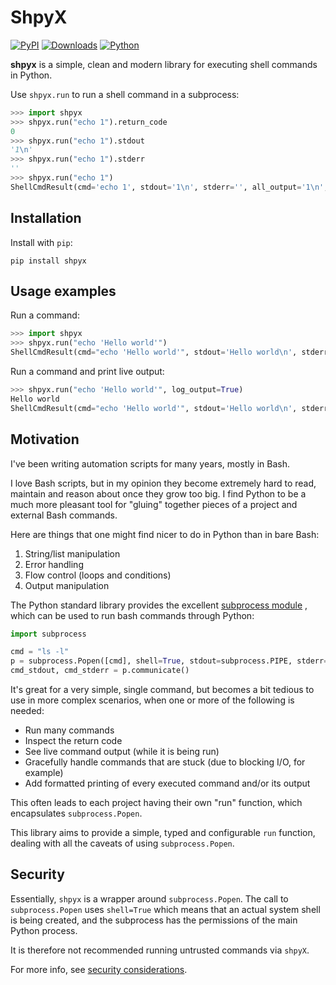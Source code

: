 # ShpyX

[![PyPI](https://img.shields.io/pypi/v/shpyx?logo=pypi&logoColor=white&style=for-the-badge)](https://pypi.org/project/shpyx/)
[![Downloads](https://img.shields.io/pypi/dm/shpyx?logo=pypi&logoColor=white&style=for-the-badge)](https://pypi.org/project/shpyx/)
[![Python](https://img.shields.io/pypi/pyversions/shpyx?logo=pypi&logoColor=white&style=for-the-badge)](https://pypi.org/project/shpyx/)

**shpyx** is a simple, clean and modern library for executing shell commands in Python.

Use `shpyx.run` to run a shell command in a subprocess:

```python
>>> import shpyx
>>> shpyx.run("echo 1").return_code
0
>>> shpyx.run("echo 1").stdout
'1\n'
>>> shpyx.run("echo 1").stderr
''
>>> shpyx.run("echo 1")
ShellCmdResult(cmd='echo 1', stdout='1\n', stderr='', all_output='1\n', return_code=0)
```

## Installation

Install with `pip`:

```shell
pip install shpyx
```

## Usage examples

Run a command:

```python
>>> import shpyx
>>> shpyx.run("echo 'Hello world'")
ShellCmdResult(cmd="echo 'Hello world'", stdout='Hello world\n', stderr='', all_output='Hello world\n', return_code=0)
```

Run a command and print live output:

```python
>>> shpyx.run("echo 'Hello world'", log_output=True)
Hello world
ShellCmdResult(cmd="echo 'Hello world'", stdout='Hello world\n', stderr='', all_output='Hello world\n', return_code=0)
```

## Motivation

I've been writing automation scripts for many years, mostly in Bash.

I love Bash scripts, but in my opinion they become extremely hard to read, maintain and reason about once they grow
too big. I find Python to be a much more pleasant tool for "gluing" together pieces of a project and external Bash
commands.

Here are things that one might find nicer to do in Python than in bare Bash:

1. String/list manipulation
2. Error handling
3. Flow control (loops and conditions)
4. Output manipulation

The Python standard library provides the excellent [subprocess module](https://docs.python.org/3/library/subprocess.html)
, which can be used to run bash commands through Python:

```python
import subprocess

cmd = "ls -l"
p = subprocess.Popen([cmd], shell=True, stdout=subprocess.PIPE, stderr=subprocess.PIPE)
cmd_stdout, cmd_stderr = p.communicate()
```

It's great for a very simple, single command, but becomes a bit tedious to use in more complex scenarios, when
one or more of the following is needed:

- Run many commands
- Inspect the return code
- See live command output (while it is being run)
- Gracefully handle commands that are stuck (due to blocking I/O, for example)
- Add formatted printing of every executed command and/or its output

This often leads to each project having their own "run" function, which encapsulates `subprocess.Popen`.

This library aims to provide a simple, typed and configurable `run` function, dealing with all the caveats of using
`subprocess.Popen`.

## Security

Essentially, `shpyx` is a wrapper around `subprocess.Popen`.
The call to `subprocess.Popen` uses `shell=True` which means that an actual system shell is being
created, and the subprocess has the permissions of the main Python process.

It is therefore not recommended running untrusted commands via `shpyX`.

For more info, see [security considerations](https://docs.python.org/3/library/subprocess.html#security-considerations).
